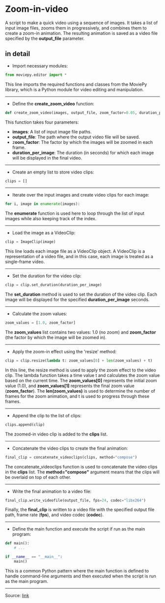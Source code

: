 # Zoom-in-video

A script to make a quick video using a sequence of images. It takes a list of input image files, zooms them in progressively, and combines them to create a zoom-in animation. The resulting animation is saved as a video file specified by the **output_file** parameter.

## in detail

- Import necessary modules:

```Python
from moviepy.editor import *
```

This line imports the required functions and classes from the MoviePy library, which is a Python module for video editing and manipulation.

---

- Define the **create_zoom_video** function:

```Python
def create_zoom_video(images, output_file, zoom_factor=0.05, duration_per_image=1):
```

This function takes four parameters:

- **images**: A list of input image file paths.
- **output_file**: The path where the output video file will be saved.
- z**oom_factor**: The factor by which the images will be zoomed in each frame.
- **duration_per_image**: The duration (in seconds) for which each image will be displayed in the final video.

---

- Create an empty list to store video clips:

```Python
clips = []
```

---

- Iterate over the input images and create video clips for each image:

```Python
for i, image in enumerate(images):
```

The **enumerate** function is used here to loop through the list of input images while also keeping track of the index.

---

- Load the image as a VideoClip:

```Python
clip = ImageClip(image)
```

This line loads each image file as a VideoClip object. A VideoClip is a representation of a video file, and in this case, each image is treated as a single-frame video.

---

- Set the duration for the video clip:

```Python
clip = clip.set_duration(duration_per_image)
```

The **set_duration** method is used to set the duration of the video clip. Each image will be displayed for the specified **duration_per_image** seconds.

---

- Calculate the zoom values:

```Python
zoom_values = [1.0, zoom_factor]
```

The **zoom_values** list contains two values: 1.0 (no zoom) and **zoom_factor** (the factor by which the image will be zoomed in).

---

- Apply the zoom-in effect using the 'resize' method:

```Python
clip = clip.resize(lambda t: zoom_values[0] + len(zoom_values) + t)
```

In this line, the resize method is used to apply the zoom effect to the video clip. The lambda function takes a time value t and calculates the zoom value based on the current time. The **zoom_values[0]** represents the initial zoom value (1.0), and **zoom_values[1]** represents the final zoom value (**zoom_factor**). The **len(zoom_values)** is used to determine the number of frames for the zoom animation, and t is used to progress through these frames.

---

- Append the clip to the list of clips:

```Python
clips.append(clip)
```

The zoomed-in video clip is added to the **clips** list.

---

- Concatenate the video clips to create the final animation:

```Python
final_clip = concatenate_videoclips(clips, method="compose")
```

The concatenate_videoclips function is used to concatenate the video clips in the **clips** list. The **method="compose"** argument means that the clips will be overlaid on top of each other.

---

- Write the final animation to a video file:

```Python
final_clip.write_videofile(output_file, fps=24, codec="libx264")
```

Finally, the **final_clip** is written to a video file with the specified output file path, frame rate (**fps**), and video codec (**codec**).

---

- Define the main function and execute the script if run as the main program:

```Python
def main():
    # ...

if __name__ == "__main__":
    main()

```

This is a common Python pattern where the main function is defined to handle command-line arguments and then executed when the script is run as the main program.

---

Source: [link](https://github.com/Zulko/moviepy/issues/1402)
